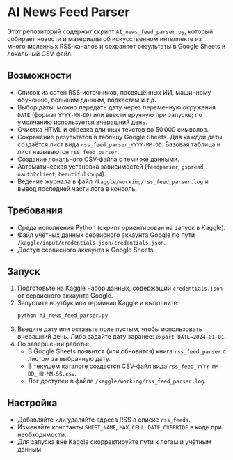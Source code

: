 # AI News Feed Parser

Этот репозиторий содержит скрипт `AI_news_feed_parser.py`, который собирает новости и материалы об искусственном интеллекте из многочисленных RSS‑каналов и сохраняет результаты в Google Sheets и локальный CSV‑файл.

## Возможности
- Список из сотен RSS‑источников, посвящённых ИИ, машинному обучению, большим данным, подкастам и т.д.
- Выбор даты: можно передать дату через переменную окружения `DATE` (формат `YYYY-MM-DD`) или ввести вручную при запуске; по умолчанию используется вчерашний день.
- Очистка HTML и обрезка длинных текстов до 50 000 символов.
- Сохранение результатов в таблицу Google Sheets. Для каждой даты создаётся лист вида `rss_feed_parser_YYYY-MM-DD`. Базовая таблица и лист называются `rss_feed_parser`.
- Создание локального CSV‑файла с теми же данными.
- Автоматическая установка зависимостей (`feedparser`, `gspread`, `oauth2client`, `beautifulsoup4`).
- Ведение журнала в файл `/kaggle/working/rss_feed_parser.log` и вывод последней части лога в консоль.

## Требования
- Среда исполнения Python (скрипт ориентирован на запуск в Kaggle).
- Файл учётных данных сервисного аккаунта Google по пути `/kaggle/input/credentials-json/credentials.json`.
- Доступ сервисного аккаунта к Google Sheets.

## Запуск
1. Подготовьте на Kaggle набор данных, содержащий `credentials.json` от сервисного аккаунта Google.
2. Запустите ноутбук или терминал Kaggle и выполните:
   ```bash
   python AI_news_feed_parser.py
   ```
3. Введите дату или оставьте поле пустым, чтобы использовать вчерашний день. Либо задайте дату заранее: `export DATE=2024-01-01`.
4. По завершении работы:
   - В Google Sheets появится (или обновится) книга `rss_feed_parser` с листом за выбранную дату.
   - В текущем каталоге создастся CSV‑файл вида `rss_feed_YYYY-MM-DD_HH-MM-SS.csv`.
   - Лог доступен в файле `/kaggle/working/rss_feed_parser.log`.

## Настройка
- Добавляйте или удаляйте адреса RSS в списке `rss_feeds`.
- Изменяйте константы `SHEET_NAME`, `MAX_CELL`, `DATE_OVERRIDE` в коде при необходимости.
- Для запуска вне Kaggle скорректируйте пути к логам и учётным данным.

